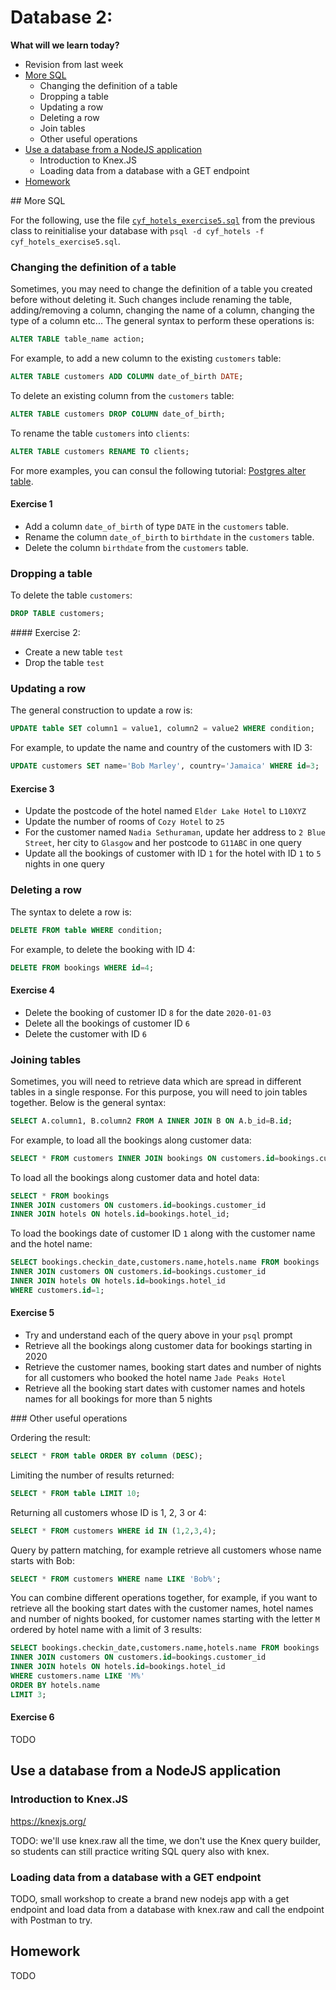 # Database 2: 

**What will we learn today?**

* Revision from last week
* [More SQL](#more-sql)
  * Changing the definition of a table
  * Dropping a table
  * Updating a row
  * Deleting a row
  * Join tables
  * Other useful operations
* [Use a database from a NodeJS application](#use-a-database-from-a-nodejs-application)
  * Introduction to Knex.JS
  * Loading data from a database with a GET endpoint
* [Homework](#homework)

## More SQL

For the following, use the file [`cyf_hotels_exercise5.sql`](../week-16/cyf_hotels_exercise5.sql) from the previous class to reinitialise your database with `psql -d cyf_hotels -f cyf_hotels_exercise5.sql`.

### Changing the definition of a table

Sometimes, you may need to change the definition of a table you created before without deleting it. Such changes include renaming the table, adding/removing a column, changing the name of a column, changing the type of a column etc... The general syntax to perform these operations is:

```sql
ALTER TABLE table_name action;
```

For example, to add a new column to the existing `customers` table:

```sql
ALTER TABLE customers ADD COLUMN date_of_birth DATE;
```

To delete an existing column from the `customers` table:

```sql
ALTER TABLE customers DROP COLUMN date_of_birth;
```

To rename the table `customers` into `clients`:

```sql
ALTER TABLE customers RENAME TO clients;
```

For more examples, you can consul the following tutorial: [Postgres alter table](http://www.postgresqltutorial.com/postgresql-alter-table/).

#### Exercise 1

- Add a column `date_of_birth` of type `DATE` in the `customers` table.
- Rename the column `date_of_birth` to `birthdate` in the `customers` table.
- Delete the column `birthdate` from the `customers` table.

### Dropping a table

To delete the table `customers`:

```sql
DROP TABLE customers;
```

#### Exercise 2:

- Create a new table `test`
- Drop the table `test`


### Updating a row

The general construction to update a row is:

```sql
UPDATE table SET column1 = value1, column2 = value2 WHERE condition;
```

For example, to update the name and country of the customers with ID 3:

```sql
UPDATE customers SET name='Bob Marley', country='Jamaica' WHERE id=3;
```

#### Exercise 3

- Update the postcode of the hotel named `Elder Lake Hotel` to `L10XYZ`
- Update the number of rooms of `Cozy Hotel` to `25`
- For the customer named `Nadia Sethuraman`, update her address to `2 Blue Street`, her city to `Glasgow` and her postcode to `G11ABC` in one query
- Update all the bookings of customer with ID `1` for the hotel with ID `1` to `5` nights in one query

### Deleting a row

The syntax to delete a row is:

```sql
DELETE FROM table WHERE condition;
```

For example, to delete the booking with ID 4:

```sql
DELETE FROM bookings WHERE id=4;
```

#### Exercise 4

- Delete the booking of customer ID `8` for the date `2020-01-03`
- Delete all the bookings of customer ID `6`
- Delete the customer with ID `6`

### Joining tables

Sometimes, you will need to retrieve data which are spread in different tables in a single response. For this purpose, you will need to join tables together. Below is the general syntax:

```sql
SELECT A.column1, B.column2 FROM A INNER JOIN B ON A.b_id=B.id;
```

For example, to load all the bookings along customer data:

```sql
SELECT * FROM customers INNER JOIN bookings ON customers.id=bookings.customer_id;
```

To load all the bookings along customer data and hotel data:

```sql
SELECT * FROM bookings 
INNER JOIN customers ON customers.id=bookings.customer_id 
INNER JOIN hotels ON hotels.id=bookings.hotel_id;
```

To load the bookings date of customer ID `1` along with the customer name and the hotel name:

```sql
SELECT bookings.checkin_date,customers.name,hotels.name FROM bookings
INNER JOIN customers ON customers.id=bookings.customer_id
INNER JOIN hotels ON hotels.id=bookings.hotel_id
WHERE customers.id=1;
```

#### Exercise 5

- Try and understand each of the query above in your `psql` prompt
- Retrieve all the bookings along customer data for bookings starting in 2020
- Retrieve the customer names, booking start dates and number of nights for all customers who booked the hotel name `Jade Peaks Hotel`
- Retrieve all the booking start dates with customer names and hotels names for all bookings for more than 5 nights


### Other useful operations

Ordering the result:

```sql
SELECT * FROM table ORDER BY column (DESC);
```

Limiting the number of results returned:

```sql
SELECT * FROM table LIMIT 10;
```

Returning all customers whose ID is 1, 2, 3 or 4:

```sql
SELECT * FROM customers WHERE id IN (1,2,3,4);
```

Query by pattern matching, for example retrieve all customers whose name starts with Bob:

```sql
SELECT * FROM customers WHERE name LIKE 'Bob%';
```

You can combine different operations together, for example, if you want to retrieve all the booking start dates with the customer names, hotel names and number of nights booked, for customer names starting with the letter `M` ordered by hotel name with a limit of 3 results:

```sql
SELECT bookings.checkin_date,customers.name,hotels.name FROM bookings
INNER JOIN customers ON customers.id=bookings.customer_id
INNER JOIN hotels ON hotels.id=bookings.hotel_id
WHERE customers.name LIKE 'M%' 
ORDER BY hotels.name
LIMIT 3;
```

#### Exercise 6

TODO


## Use a database from a NodeJS application

### Introduction to Knex.JS

https://knexjs.org/

TODO: we'll use knex.raw all the time, we don't use the Knex query builder, so students can still practice writing SQL query also with knex.

### Loading data from a database with a GET endpoint

TODO, small workshop to create a brand new nodejs app with a get endpoint and load data from a database with knex.raw and call the endpoint with Postman to try.


## Homework

TODO